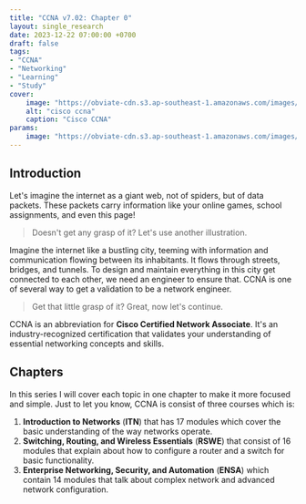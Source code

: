```yaml
---
title: "CCNA v7.02: Chapter 0"
layout: single_research
date: 2023-12-22 07:00:00 +0700
draft: false
tags: 
- "CCNA"
- "Networking"
- "Learning"
- "Study"
cover:
    image: "https://obviate-cdn.s3.ap-southeast-1.amazonaws.com/images/cisco-ccna.webp"
    alt: "cisco ccna"
    caption: "Cisco CCNA"
params:
    image: "https://obviate-cdn.s3.ap-southeast-1.amazonaws.com/images/cisco-ccna.webp"
---
```


## Introduction

Let's imagine the internet as a giant web, not of spiders, but of data packets. These packets carry information like your online games, school assignments, and even this page!

> Doesn't get any grasp of it? Let's use another illustration.

Imagine the internet like a bustling city, teeming with information and communication flowing between its inhabitants. It flows through streets, bridges, and tunnels. To design and maintain everything in this city get connected to each other, we need an engineer to ensure that. CCNA is one of several way to get a validation to be a network engineer.

> Get that little grasp of it? Great, now let's continue.

CCNA is an abbreviation for **Cisco Certified Network Associate**. It's an industry-recognized certification that validates your understanding of essential networking concepts and skills.

## Chapters

In this series I will cover each topic in one chapter to make it more focused and simple. Just to let you know, CCNA is consist of three courses which is:
1. **Introduction to Networks** (**ITN**) that has 17 modules which cover the basic understanding of the way networks operate.
2. **Switching, Routing, and Wireless Essentials** (**RSWE**) that consist of 16 modules that explain about how to configure a router and a switch for basic functionality.
3. **Enterprise Networking, Security, and Automation** (**ENSA**) which contain 14 modules that talk about complex network and advanced network configuration.
